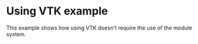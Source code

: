 # Using VTK example

This example shows how using VTK doesn't require the use of the module system.
